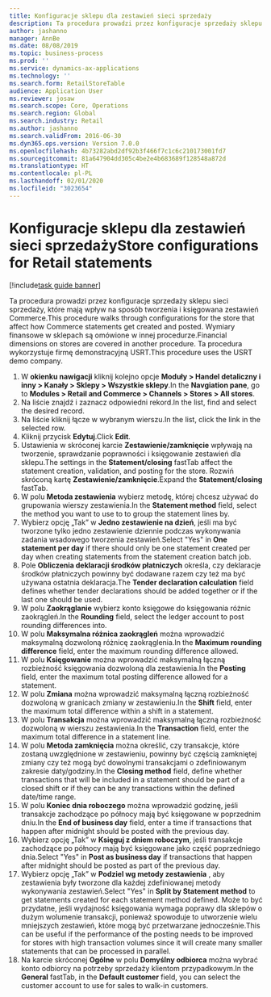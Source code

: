 ```yaml
---
title: Konfiguracje sklepu dla zestawień sieci sprzedaży
description: Ta procedura prowadzi przez konfiguracje sprzedaży sklepu sieci sprzedaży, które mają wpływ na sposób tworzenia i księgowana zestawień Commerce.
author: jashanno
manager: AnnBe
ms.date: 08/08/2019
ms.topic: business-process
ms.prod: ''
ms.service: dynamics-ax-applications
ms.technology: ''
ms.search.form: RetailStoreTable
audience: Application User
ms.reviewer: josaw
ms.search.scope: Core, Operations
ms.search.region: Global
ms.search.industry: Retail
ms.author: jashanno
ms.search.validFrom: 2016-06-30
ms.dyn365.ops.version: Version 7.0.0
ms.openlocfilehash: 4b73282abd2df92b3f466f7c1c6c210173001fd7
ms.sourcegitcommit: 81a647904dd305c4be2e4b683689f128548a872d
ms.translationtype: HT
ms.contentlocale: pl-PL
ms.lasthandoff: 02/01/2020
ms.locfileid: "3023654"
---
```

# <a name="store-configurations-for-retail-statements"></a><span data-ttu-id="d93fb-103">Konfiguracje sklepu dla zestawień sieci sprzedaży</span><span class="sxs-lookup"><span data-stu-id="d93fb-103">Store configurations for Retail statements</span></span>

[!include[task guide banner](../includes/task-guide-banner.md)]

<span data-ttu-id="d93fb-104">Ta procedura prowadzi przez konfiguracje sprzedaży sklepu sieci sprzedaży, które mają wpływ na sposób tworzenia i księgowana zestawień Commerce.</span><span class="sxs-lookup"><span data-stu-id="d93fb-104">This procedure walks through configurations for the store that affect how Commerce statements get created and posted.</span></span> <span data-ttu-id="d93fb-105">Wymiary finansowe w sklepach są omówione w innej procedurze.</span><span class="sxs-lookup"><span data-stu-id="d93fb-105">Financial dimensions on stores are covered in another procedure.</span></span> <span data-ttu-id="d93fb-106">Ta procedura wykorzystuje firmę demonstracyjną USRT.</span><span class="sxs-lookup"><span data-stu-id="d93fb-106">This procedure uses the USRT demo company.</span></span>

1. <span data-ttu-id="d93fb-107">W **okienku nawigacji** kliknij kolejno opcje **Moduły > Handel detaliczny i inny > Kanały > Sklepy > Wszystkie sklepy**.</span><span class="sxs-lookup"><span data-stu-id="d93fb-107">In the **Navgiation pane**, go to **Modules > Retail and Commerce > Channels > Stores > All stores**.</span></span>
2. <span data-ttu-id="d93fb-108">Na liście znajdź i zaznacz odpowiedni rekord.</span><span class="sxs-lookup"><span data-stu-id="d93fb-108">In the list, find and select the desired record.</span></span>
3. <span data-ttu-id="d93fb-109">Na liście kliknij łącze w wybranym wierszu.</span><span class="sxs-lookup"><span data-stu-id="d93fb-109">In the list, click the link in the selected row.</span></span>
4. <span data-ttu-id="d93fb-110">Kliknij przycisk **Edytuj**.</span><span class="sxs-lookup"><span data-stu-id="d93fb-110">Click **Edit**.</span></span>
5. <span data-ttu-id="d93fb-111">Ustawienia w skróconej karcie **Zestawienie/zamknięcie** wpływają na tworzenie, sprawdzanie poprawności i księgowanie zestawień dla sklepu.</span><span class="sxs-lookup"><span data-stu-id="d93fb-111">The settings in the **Statement/closing** fastTab affect the statement creation, validation, and posting for the store.</span></span> <span data-ttu-id="d93fb-112">Rozwiń skróconą kartę **Zestawienie/zamknięcie**.</span><span class="sxs-lookup"><span data-stu-id="d93fb-112">Expand the **Statement/closing** fastTab.</span></span>  
6. <span data-ttu-id="d93fb-113">W polu **Metoda zestawienia** wybierz metodę, której chcesz używać do grupowania wierszy zestawienia.</span><span class="sxs-lookup"><span data-stu-id="d93fb-113">In the **Statement method** field, select the method you want to use to to group the statement lines by.</span></span>  
7. <span data-ttu-id="d93fb-114">Wybierz opcję „Tak” w **Jedno zestawienie na dzień**, jeśli ma być tworzone tylko jedno zestawienie dziennie podczas wykonywania zadania wsadowego tworzenia zestawień.</span><span class="sxs-lookup"><span data-stu-id="d93fb-114">Select "Yes" in **One statement per day** if there should only be one statement created per day when creating statements from the statement creation batch job.</span></span>  
8. <span data-ttu-id="d93fb-115">Pole **Obliczenia deklaracji środków płatniczych** określa, czy deklaracje środków płatniczych powinny być dodawane razem czy też ma być używana ostatnia deklaracja.</span><span class="sxs-lookup"><span data-stu-id="d93fb-115">The **Tender declaration calculation** field defines whether tender declarations should be added together or if the last one should be used.</span></span>  
9. <span data-ttu-id="d93fb-116">W polu **Zaokrąglanie** wybierz konto księgowe do księgowania różnic zaokrągleń.</span><span class="sxs-lookup"><span data-stu-id="d93fb-116">In the **Rounding** field, select the ledger account to post rounding differences into.</span></span>  
10. <span data-ttu-id="d93fb-117">W polu **Maksymalna różnica zaokrągleń** można wprowadzić maksymalną dozwoloną różnicę zaokrąglenia.</span><span class="sxs-lookup"><span data-stu-id="d93fb-117">In the **Maximum rounding difference** field, enter the maximum rounding difference allowed.</span></span>
11. <span data-ttu-id="d93fb-118">W polu **Księgowanie** można wprowadzić maksymalną łączną rozbieżność księgowania dozwoloną dla zestawienia.</span><span class="sxs-lookup"><span data-stu-id="d93fb-118">In the **Posting** field, enter the maximum total posting difference allowed for a statement.</span></span>
12. <span data-ttu-id="d93fb-119">W polu **Zmiana** można wprowadzić maksymalną łączną rozbieżność dozwoloną w granicach zmiany w zestawieniu.</span><span class="sxs-lookup"><span data-stu-id="d93fb-119">In the **Shift** field, enter the maximum total difference within a shift in a statement.</span></span>  
13. <span data-ttu-id="d93fb-120">W polu **Transakcja** można wprowadzić maksymalną łączną rozbieżność dozwoloną w wierszu zestawienia.</span><span class="sxs-lookup"><span data-stu-id="d93fb-120">In the **Transaction** field, enter the maximum total difference in a statement line.</span></span>  
14. <span data-ttu-id="d93fb-121">W polu **Metoda zamknięcia** można określić, czy transakcje, które zostaną uwzględnione w zestawieniu, powinny być częścią zamkniętej zmiany czy też mogą być dowolnymi transakcjami o zdefiniowanym zakresie daty/godziny.</span><span class="sxs-lookup"><span data-stu-id="d93fb-121">In the **Closing method** field, define whether transactions that will be included in a statement should be part of a closed shift or if they can be any transactions within the defined date/time range.</span></span>  
15. <span data-ttu-id="d93fb-122">W polu **Koniec dnia roboczego** można wprowadzić godzinę, jeśli transakcje zachodzące po północy mają być księgowane w poprzednim dniu.</span><span class="sxs-lookup"><span data-stu-id="d93fb-122">In the **End of business day** field, enter a time if transactions that happen after midnight should be posted with the previous day.</span></span>  
16. <span data-ttu-id="d93fb-123">Wybierz opcję „Tak” w **Księguj z dniem roboczym**, jeśli transakcje zachodzące po północy mają być księgowane jako część poprzedniego dnia.</span><span class="sxs-lookup"><span data-stu-id="d93fb-123">Select "Yes" in **Post as business day** if transactions that happen after midnight should be posted as part of the previous day.</span></span>  
17. <span data-ttu-id="d93fb-124">Wybierz opcję „Tak” w **Podziel wg metody zestawienia** , aby zestawienia były tworzone dla każdej zdefiniowanej metody wykonywania zestawień.</span><span class="sxs-lookup"><span data-stu-id="d93fb-124">Select "Yes" in **Split by Statement method** to get statements created for each statement method defined.</span></span> <span data-ttu-id="d93fb-125">Może to być przydatne, jeśli wydajność księgowania wymaga poprawy dla sklepów o dużym wolumenie transakcji, ponieważ spowoduje to utworzenie wielu mniejszych zestawień, które mogą być przetwarzane jednocześnie.</span><span class="sxs-lookup"><span data-stu-id="d93fb-125">This can be useful if the performance of the posting needs to be improved for stores with high transaction volumes since it will create many smaller statements that can be processed in parallel.</span></span>  
18. <span data-ttu-id="d93fb-126">Na karcie skróconej **Ogólne** w polu **Domyślny odbiorca** można wybrać konto odbiorcy na potrzeby sprzedaży klientom przypadkowym.</span><span class="sxs-lookup"><span data-stu-id="d93fb-126">In the **General** fastTab, in the **Default customer** field, you can select the customer account to use for sales to walk-in customers.</span></span>  

